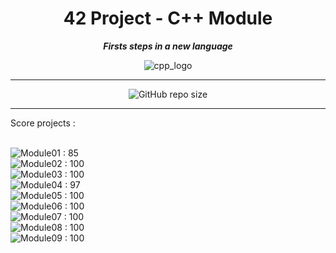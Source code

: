 <h1 align="center">
	42 Project - C++ Module
</h1>

<p align="center">
	<b><i> Firsts steps in a new language </i></b>
</p>

<p align="center">
	<img src="https://raw.githubusercontent.com/ayogun/42-project-badges/refs/heads/main/badges/cppe.png" alt="cpp_logo" />
</p>

---
<p align="center">
<!-- 	<img src="https://img.shields.io/badge/Module01-100-green?style=none&logo=42" alt="Module00 : 100"/> -->
<!-- 	<img alt="Static Badge" src="https://img.shields.io/badge/Outstanding-0-blue?style=none&logo=42"> -->
	<img alt="GitHub repo size" src="https://img.shields.io/github/repo-size/LeSabreDeDieu/Module_cpp?style=none&logo=github">
</p>

---
<p>
	Score projects :
</p>
<p align="center">
	<div align="center>
		<img src="https://img.shields.io/badge/Module00-100-green?style=none&logo=42" alt="Module00 : 100"/><br>
		<img src="https://img.shields.io/badge/Module01-85-green?style=none&logo=42" alt="Module01 : 85"/><br>
		<img src="https://img.shields.io/badge/Module02-100-green?style=none&logo=42" alt="Module02 : 100"/><br>
		<img src="https://img.shields.io/badge/Module03-100-green?style=none&logo=42" alt="Module03 : 100"/><br>
		<img src="https://img.shields.io/badge/Module04-97-green?style=none&logo=42" alt="Module04 : 97"/><br>
		<img src="https://img.shields.io/badge/Module05-100-green?style=none&logo=42" alt="Module05 : 100"/><br>
		<img src="https://img.shields.io/badge/Module06-100-green?style=none&logo=42" alt="Module06 : 100"/><br>
		<img src="https://img.shields.io/badge/Module07-100-green?style=none&logo=42" alt="Module07 : 100"/><br>
		<img src="https://img.shields.io/badge/Module08-100-green?style=none&logo=42" alt="Module08 : 100"/><br>
		<img src="https://img.shields.io/badge/Module09-100-green?style=none&logo=42" alt="Module09 : 100"/><br>
	</div>
</p>
